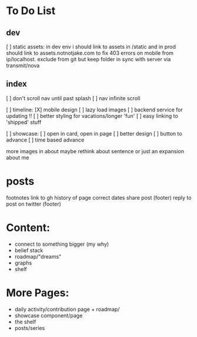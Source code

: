 # To Do List 

## dev
[ ] static assets: in dev env i should link to assets in /static and in prod should link to assets.notnotjake.com to fix 403 errors on mobile from ip/localhost. exclude from git but keep folder in sync with server via transmit/nova

## index
[ ] don't scroll nav until past splash
[ ] nav infinite scroll

[ ] timeline:
	[X] mobile design
	[ ] lazy load images
	[ ] backend service for updating !!
	[ ] better styling for vacations/longer 'fun'
	[ ] easy linking to 'shipped' stuff

[ ] showcase:
	[ ] open in card, open in page
	[ ] better design
	[ ] button to advance
	[ ] time based advance

more images in about
maybe rethink about sentence or just an expansion about me

# posts
footnotes
link to gh history of page
correct dates
share post (footer)
reply to post on twitter (footer)

# Content:
- connect to something bigger (my why)
- belief stack
- roadmap/"dreams"
- graphs
- shelf

# More Pages:
- daily activity/contribution page + roadmap/
- showcase component/page
- the shelf
- posts/series
